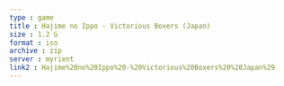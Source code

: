 ```yaml
---
type : game
title : Hajime no Ippo - Victorious Boxers (Japan)
size : 1.2 G
format : iso
archive : zip
server : myrient
link2 : Hajime%20no%20Ippo%20-%20Victorious%20Boxers%20%28Japan%29
---
```

